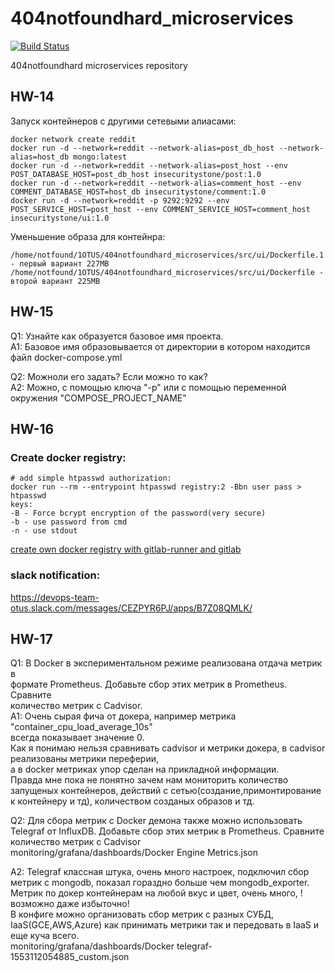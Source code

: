 # 404notfoundhard_microservices 
[![Build Status](https://travis-ci.com/Otus-DevOps-2018-11/404notfoundhard_microservices.svg?branch=master)](https://travis-ci.com/Otus-DevOps-2018-11/404notfoundhard_microservices)

404notfoundhard microservices repository

## HW-14
Запуск контейнеров с другими сетевыми алиасами:

```
docker network create reddit
docker run -d --network=reddit --network-alias=post_db_host --network-alias=host_db mongo:latest
docker run -d --network=reddit --network-alias=post_host --env POST_DATABASE_HOST=post_db_host insecuritystone/post:1.0
docker run -d --network=reddit --network-alias=comment_host --env COMMENT_DATABASE_HOST=host_db insecuritystone/comment:1.0
docker run -d --network=reddit -p 9292:9292 --env POST_SERVICE_HOST=post_host --env COMMENT_SERVICE_HOST=comment_host insecuritystone/ui:1.0
```
Уменьшение образа для контейнра:
```
/home/notfound/1OTUS/404notfoundhard_microservices/src/ui/Dockerfile.1 - первый вариант 227MB
/home/notfound/1OTUS/404notfoundhard_microservices/src/ui/Dockerfile - второй вариант 225MB
```

## HW-15
Q1: Узнайте как образуется базовое имя проекта.\
A1: Базовое имя образовывается от директории в котором находится файл docker-compose.yml

Q2: Можноли его задать? Если можно то как?\
A2: Можно, с помощью ключа "-p" или с помощью переменной окружения "COMPOSE_PROJECT_NAME"

## HW-16 
### Create docker registry:
```
# add simple htpasswd authorization:
docker run --rm --entrypoint htpasswd registry:2 -Bbn user pass > htpasswd
keys:
-B - Force bcrypt encryption of the password(very secure)
-b - use password from cmd
-n - use stdout
```
[create own docker registry with gitlab-runner and gitlab](gitlab/docker-compose.yml)

### slack notification:
https://devops-team-otus.slack.com/messages/CEZPYR6PJ/apps/B7Z08QMLK/



## HW-17
Q1: В Docker в экспериментальном режиме реализована отдача метрик в  
формате Prometheus. Добавьте сбор этих метрик в Prometheus. Сравните  
количество метрик с Cadvisor.  
A1: Очень сырая фича от докера, например метрика "container_cpu_load_average_10s"  
всегда показывает значение 0.  
Как я понимаю нельзя сравнивать cadvisor и метрики докера, в cadvisor реализованы метрики переферии,  
а в docker метриках упор сделан на прикладной информации.  
Правда мне пока не понятно зачем нам мониторить количество запущеных контейнеров,  действий с сетью(создание,примонтирование к контейнеру и тд), количеством созданых образов и тд.

Q2: Для сбора метрик с Docker демона также можно использовать Telegraf от
InfluxDB.  Добавьте сбор этих метрик в Prometheus. Сравните количество
метрик с Cadvisor  
monitoring/grafana/dashboards/Docker Engine Metrics.json

A2: Telegraf классная штука, очень много настроек, подключил сбор метрик с mongodb, показал гораздно больше чем mongodb_exporter. Метрик по докер контейнерам на любой вкус и цвет, очень много, !возможно даже избыточно!  
В конфиге можно организовать сбор метрик с разных СУБД, IaaS(GCE,AWS,Azure) как принимать метрики так и передовать в IaaS и еще куча всего.  
monitoring/grafana/dashboards/Docker telegraf-1553112054885_custom.json
